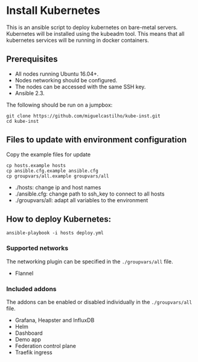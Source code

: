 # Install Kubernetes
This is an ansible script to deploy kubernetes on bare-metal servers. Kubernetes will be installed using the kubeadm tool. This means that all kubernetes services will be running in docker containers.

## Prerequisites
* All nodes running Ubuntu 16.04+.
* Nodes networking should be configured.
* The nodes can be accessed with the same SSH key.
* Ansible 2.3.

The following should be run on a jumpbox:
~~~
git clone https://github.com/miguelcastilho/kube-inst.git
cd kube-inst
~~~

## Files to update with environment configuration
Copy the example files for update
~~~
cp hosts.example hosts
cp ansible.cfg.example ansible.cfg
cp groupvars/all.example groupvars/all
~~~

 * ./hosts: change ip and host names
 * ./ansible.cfg: change path to ssh_key to connect to all hosts
 * ./groupvars/all: adapt all variables to the environment

## How to deploy Kubernetes:
~~~
ansible-playbook -i hosts deploy.yml
~~~

### Supported networks
The networking plugin can be specified in the ```./groupvars/all``` file.
* Flannel

### Included addons
The addons can be enabled or disabled individually in the ```./groupvars/all``` file.
* Grafana, Heapster and InfluxDB
* Helm
* Dashboard
* Demo app
* Federation control plane
* Traefik ingress
